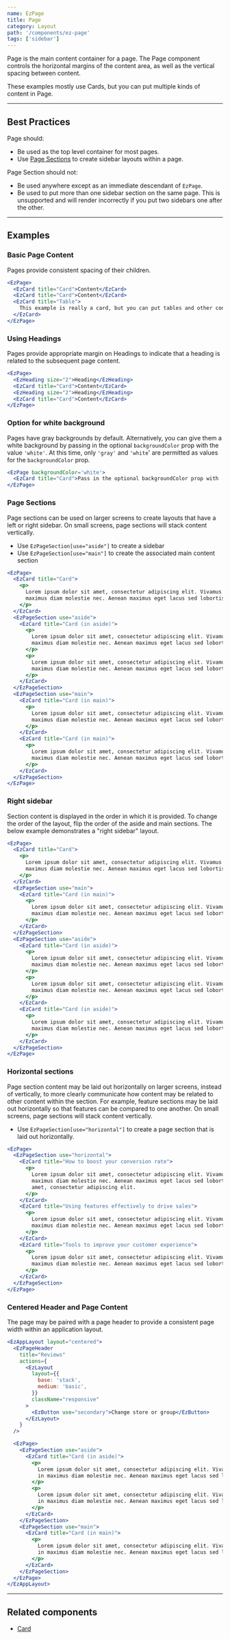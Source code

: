 ```yaml
---
name: EzPage
title: Page
category: Layout
path: '/components/ez-page'
tags: ['sidebar']
---
```


Page is the main content container for a page. The Page component controls the horizontal margins of the content area, as well as the vertical spacing between content.

These examples mostly use Cards, but you can put multiple kinds of content in Page.

---

## Best Practices

Page should:

- Be used as the top level container for most pages.
- Use [Page Sections](#page-sections) to create sidebar layouts within a page.

Page Section should not:

- Be used anywhere except as an immediate descendant of `EzPage`.
- Be used to put more than one sidebar section on the same page. This is unsupported and will render incorrectly if you put two sidebars one after the other.

---

## Examples

### Basic Page Content

Pages provide consistent spacing of their children.

```jsx
<EzPage>
  <EzCard title="Card">Content</EzCard>
  <EzCard title="Card">Content</EzCard>
  <EzCard title="Table">
    This example is really a card, but you can put tables and other content in EzPage too.
  </EzCard>
</EzPage>
```

### Using Headings

Pages provide appropriate margin on Headings to indicate that a heading is related to the subsequent page content.

```jsx
<EzPage>
  <EzHeading size="2">Heading</EzHeading>
  <EzCard title="Card">Content</EzCard>
  <EzHeading size="2">Heading</EzHeading>
  <EzCard title="Card">Content</EzCard>
</EzPage>
```

### Option for white background

Pages have gray backgrounds by default. Alternatively, you can give them a white background by passing in the optional `backgroundColor` prop with the value `'white'`. At this time, only `'gray'` and `'white`' are permitted as values for the `backgroundColor` prop. 

```jsx
<EzPage backgroundColor='white'>
  <EzCard title="Card">Pass in the optional backgroundColor prop with 'white' as the value to give your page a white background.</EzCard>
</EzPage>
```

### Page Sections

Page sections can be used on larger screens to create layouts that have a left or right sidebar. On small screens, page sections will stack content vertically.

- Use `EzPageSection[use="aside"]` to create a sidebar
- Use `EzPageSection[use="main"]` to create the associated main content section

```jsx
<EzPage>
  <EzCard title="Card">
    <p>
      Lorem ipsum dolor sit amet, consectetur adipiscing elit. Vivamus ultrices finibus purus, in
      maximus diam molestie nec. Aenean maximus eget lacus sed lobortis.
    </p>
  </EzCard>
  <EzPageSection use="aside">
    <EzCard title="Card (in aside)">
      <p>
        Lorem ipsum dolor sit amet, consectetur adipiscing elit. Vivamus ultrices finibus purus, in
        maximus diam molestie nec. Aenean maximus eget lacus sed lobortis.
      </p>
      <p>
        Lorem ipsum dolor sit amet, consectetur adipiscing elit. Vivamus ultrices finibus purus, in
        maximus diam molestie nec. Aenean maximus eget lacus sed lobortis.
      </p>
    </EzCard>
  </EzPageSection>
  <EzPageSection use="main">
    <EzCard title="Card (in main)">
      <p>
        Lorem ipsum dolor sit amet, consectetur adipiscing elit. Vivamus ultrices finibus purus, in
        maximus diam molestie nec. Aenean maximus eget lacus sed lobortis.
      </p>
    </EzCard>
    <EzCard title="Card (in main)">
      <p>
        Lorem ipsum dolor sit amet, consectetur adipiscing elit. Vivamus ultrices finibus purus, in
        maximus diam molestie nec. Aenean maximus eget lacus sed lobortis.
      </p>
    </EzCard>
  </EzPageSection>
</EzPage>
```

### Right sidebar

Section content is displayed in the order in which it is provided. To change the order of the layout, flip the order of the aside and main sections. The below example demonstrates a "right sidebar" layout.

```jsx
<EzPage>
  <EzCard title="Card">
    <p>
      Lorem ipsum dolor sit amet, consectetur adipiscing elit. Vivamus ultrices finibus purus, in
      maximus diam molestie nec. Aenean maximus eget lacus sed lobortis.
    </p>
  </EzCard>
  <EzPageSection use="main">
    <EzCard title="Card (in main)">
      <p>
        Lorem ipsum dolor sit amet, consectetur adipiscing elit. Vivamus ultrices finibus purus, in
        maximus diam molestie nec. Aenean maximus eget lacus sed lobortis.
      </p>
    </EzCard>
  </EzPageSection>
  <EzPageSection use="aside">
    <EzCard title="Card (in aside)">
      <p>
        Lorem ipsum dolor sit amet, consectetur adipiscing elit. Vivamus ultrices finibus purus, in
        maximus diam molestie nec. Aenean maximus eget lacus sed lobortis.
      </p>
      <p>
        Lorem ipsum dolor sit amet, consectetur adipiscing elit. Vivamus ultrices finibus purus, in
        maximus diam molestie nec. Aenean maximus eget lacus sed lobortis.
      </p>
    </EzCard>
    <EzCard title="Card (in aside)">
      <p>
        Lorem ipsum dolor sit amet, consectetur adipiscing elit. Vivamus ultrices finibus purus, in
        maximus diam molestie nec. Aenean maximus eget lacus sed lobortis.
      </p>
    </EzCard>
  </EzPageSection>
</EzPage>
```

### Horizontal sections

Page section content may be laid out horizontally on larger screens, instead of vertically, to more clearly communicate how content may be related to other content within the section. For example, feature sections may be laid out horizontally so that features can be compared to one another. On small screens, page sections will stack content vertically.

- Use `EzPageSection[use="horizontal"]` to create a page section that is laid out horizontally.

```jsx
<EzPage>
  <EzPageSection use="horizontal">
    <EzCard title="How to boost your conversion rate">
      <p>
        Lorem ipsum dolor sit amet, consectetur adipiscing elit. Vivamus ultrices finibus purus, in
        maximus diam molestie nec. Aenean maximus eget lacus sed lobortis. Lorem ipsum dolor sit
        amet, consectetur adipiscing elit.
      </p>
    </EzCard>
    <EzCard title="Using features effectively to drive sales">
      <p>
        Lorem ipsum dolor sit amet, consectetur adipiscing elit. Vivamus ultrices finibus purus, in
        maximus diam molestie nec. Aenean maximus eget lacus sed lobortis.
      </p>
    </EzCard>
    <EzCard title="Tools to improve your customer experience">
      <p>
        Lorem ipsum dolor sit amet, consectetur adipiscing elit. Vivamus ultrices finibus purus, in
        maximus diam molestie nec. Aenean maximus eget lacus sed lobortis.
      </p>
    </EzCard>
  </EzPageSection>
</EzPage>
```

### Centered Header and Page Content

The page may be paired with a page header to provide a consistent page width within an application layout.

```jsx
<EzAppLayout layout="centered">
  <EzPageHeader
    title="Reviews"
    actions={
      <EzLayout
        layout={{
          base: 'stack',
          medium: 'basic',
        }}
        className="responsive"
      >
        <EzButton use="secondary">Change store or group</EzButton>
      </EzLayout>
    }
  />

  <EzPage>
    <EzPageSection use="aside">
      <EzCard title="Card (in aside)">
        <p>
          Lorem ipsum dolor sit amet, consectetur adipiscing elit. Vivamus ultrices finibus purus,
          in maximus diam molestie nec. Aenean maximus eget lacus sed lobortis.
        </p>
        <p>
          Lorem ipsum dolor sit amet, consectetur adipiscing elit. Vivamus ultrices finibus purus,
          in maximus diam molestie nec. Aenean maximus eget lacus sed lobortis.
        </p>
      </EzCard>
    </EzPageSection>
    <EzPageSection use="main">
      <EzCard title="Card (in main)">
        <p>
          Lorem ipsum dolor sit amet, consectetur adipiscing elit. Vivamus ultrices finibus purus,
          in maximus diam molestie nec. Aenean maximus eget lacus sed lobortis.
        </p>
      </EzCard>
    </EzPageSection>
  </EzPage>
</EzAppLayout>
```

---

## Related components

- [Card](/components/ez-card)
